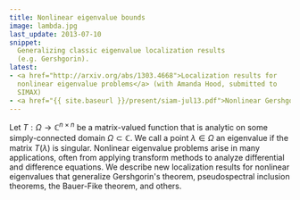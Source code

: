 ```yaml
---
title: Nonlinear eigenvalue bounds
image: lambda.jpg
last_update: 2013-07-10
snippet:
  Generalizing classic eigenvalue localization results
  (e.g. Gershgorin).
latest:
- <a href="http://arxiv.org/abs/1303.4668">Localization results for
  nonlinear eigenvalue problems</a> (with Amanda Hood, submitted to
  SIMAX)
- <a href="{{ site.baseurl }}/present/siam-jul13.pdf">Nonlinear Gershgorin</a> talk at SIAM AN 13
---
```


 Let $T : \Omega \rightarrow \mathbb{C}^{n \times n}$ be a matrix-valued
function that is analytic on some simply-connected domain $\Omega
\subset \mathbb{C}$.  We call a point $\lambda \in \Omega$ an eigenvalue if
the matrix $T(\lambda)$ is singular.  Nonlinear eigenvalue problems
arise in many applications, often from applying transform methods to
analyze differential and difference equations.  We describe new
localization results for nonlinear eigenvalues that generalize
Gershgorin's theorem, pseudospectral inclusion theorems, the
Bauer-Fike theorem, and others.
